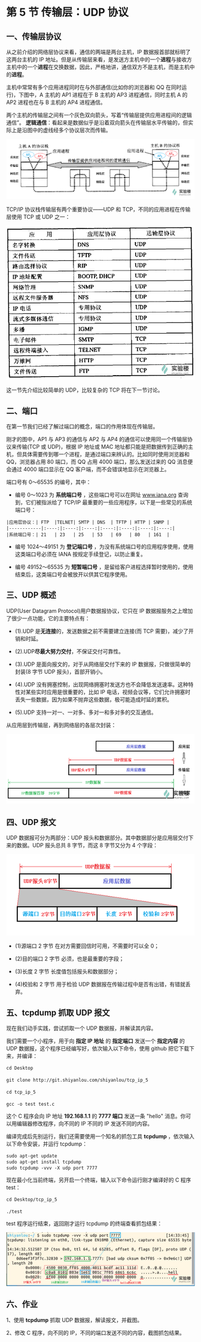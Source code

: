 # 第 5 节 传输层：UDP 协议

## 一、传输层协议

从之前介绍的网络层协议来看，通信的两端是两台主机，IP 数据报首部就标明了这两台主机的 IP 地址。但是从传输层来看，是发送方主机中的一个**进程**与接收方主机中的一个**进程**在交换数据，因此，严格地讲，通信双方不是主机，而是主机中的**进程**。

主机中常常有多个应用进程同时在与外部通信(比如你的浏览器和 QQ 在同时运行)，下图中，A 主机的 AP1 进程在于 B 主机的 AP3 进程通信，同时主机 A 的 AP2 进程也在与 B 主机的 AP4 进程通信。

两个主机的传输层之间有一个灰色双向箭头，写着“传输层提供应用进程间的逻辑通信”。 **逻辑通信**：看起来是数据似乎是沿着双向箭头在传输层水平传输的，但实际上是沿图中的虚线经多个协议层次而传输。

![01](img/501bd147b9c49345923cd4743d9e612f.jpg)

TCP/IP 协议栈传输层有两个重要协议——UDP 和 TCP，不同的应用进程在传输层使用 TCP 或 UDP 之一：

![02](img/d11e5106d1678add0835e53d5d0b0f1a.jpg)

这一节先介绍比较简单的 UDP，比较复杂的 TCP 将在下一节讨论。

## 二、端口

在第一节我们已经了解过端口的概念，端口的作用体现在传输层。

刚才的图中，AP1 与 AP3 的通信与 AP2 与 AP4 的通信可以使用同一个传输层协议来传输(TCP 或 UDP)，根据 IP 地址或 MAC 地址都只能是把数据传到正确的主机，但具体需要传到哪一个进程，是通过端口来辨认的。比如同时使用浏览器和 QQ，浏览器占用 80 端口，而 QQ 占用 4000 端口，那么发送过来的 QQ 消息便会通过 4000 端口显示在 QQ 客户端，而不会错误地显示在浏览器上。

端口号有 0～65535 的编号，其中：

*   编号 0～1023 为 **系统端口号** ，这些端口号可以在网址 www.iana.org 查询到，它们被指派给了 TCP/IP 最重要的一些应用程序，以下是一些常见的系统端口号：

```
|应用层协议：| FTP  |TELNET| SMTP | DNS  | TFTP | HTTP | SNMP |
|------------|:----:|:----:|:----:|:----:|:----:|:----:|:----:|
|系统端口号：| 21   | 23   | 25   | 53   | 69   | 80   | 161  |
```

*   编号 1024～49151 为 **登记端口号** ，为没有系统端口号的应用程序使用，使用这类端口号必须在 IANA 按规定手续登记，以防止重复。

*   编号 49152～65535 为 **短暂端口号** ，是留给客户进程选择暂时使用的，使用结束后，这类端口号会被放开以供其它程序使用。

## 三、UDP 概述

UDP(User Datagram Protocol)用户数据报协议，它只在 IP 数据报服务之上增加了很少一点功能，它的主要特点有：

*   (1).UDP 是**无连接**的，发送数据之前不需要建立连接(而 TCP 需要)，减少了开销和时延。

*   (2).UDP**尽最大努力交付**，不保证交付可靠性。

*   (3).UDP 是面向报文的，对于从网络层交付下来的 IP 数据报，只做很简单的封装(8 字节 UDP 报头)，首部开销小。

*   (4).UDP 没有拥塞控制，出现网络拥塞时发送方也不会降低发送速率。这种特性对某些实时应用是很重要的，比如 IP 电话，视频会议等，它们允许拥塞时丢失一些数据，因为如果不抛弃这些数据，极可能造成时延的累积。

*   (5).UDP 支持一对一、一对多、多对一和多对多的交互通信。

从应用层到传输层，再到网络层的各层次封装：

![03](img/efc2f0916c67cf10c1bc448ab2861480.jpg)

## 四、UDP 报文

UDP 数据报可分为两部分：UDP 报头和数据部分。其中数据部分是应用层交付下来的数据。UDP 报头总共 8 字节，而这 8 字节又分为 4 个字段：

![04](img/f98c1757c8b912ebbc13ccf44dafdc58.jpg)

*   (1)源端口 2 字节 在对方需要回信时可用，不需要时可以全 0；

*   (2)目的端口 2 字节 必须，也是最重要的字段；

*   (3)长度 2 字节 长度值包括报头和数据部分；

*   (4)校验和 2 字节 用于检验 UDP 数据报在传输过程中是否有出错，有错就丢弃。

## 五、tcpdump 抓取 UDP 报文

现在我们动手实践，尝试抓取一个 UDP 数据报，并解读其内容。

我们需要一个小程序，用于向 **指定 IP 地址** 的 **指定端口** 发送一个 **指定内容** 的 UDP 数据报，这个程序已经编写好，依次输入以下命令，使用 github 把它下载下来，并编译：

```
cd Desktop

git clone http://git.shiyanlou.com/shiyanlou/tcp_ip_5

cd tcp_ip_5

gcc -o test test.c 
```

这个 C 程序会向 IP 地址 **192.168.1.1** 的 **7777 端口** 发送一条 "hello" 消息。你可以用编辑器修改程序，向不同的 IP 不同的 IP 发送不同的内容。

编译完成后先别运行，我们还需要使用一个知名的抓包工具 **tcpdump** ，依次输入以下命令安装，并运行 tcpdump：

```
sudo apt-get update
sudo apt-get install tcpdump
sudo tcpdump -vvv -X udp port 7777 
```

现在最小化当前终端，另开启一个终端，输入以下命令运行刚才编译好的 C 程序 test：

```
cd Desktop/tcp_ip_5

./test 
```

test 程序运行结束，返回刚才运行 tcpdump 的终端查看抓包结果：

![05](img/d2522ded93ca086be3e694f18daf663e.jpg)

## 六、作业

1、使用 **tcpdump** 抓取 UDP 数据报，解读报文，并截图。

2、修改 C 程序，向不同的 IP，不同的端口发送不同的内容，截图抓包结果。